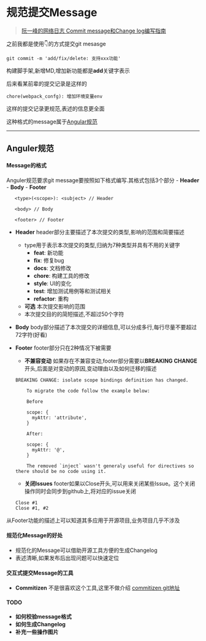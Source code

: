 # 规范提交Message

> [阮一峰的网络日志 Commit message和Change log编写指南](https://www.ruanyifeng.com/blog/2016/01/commit_message_change_log.html)

之前我都是使用👇的方式提交git mesasge
```Shell
git commit -m 'add/fix/delete: 支持xxx功能'
```
构建脚手架,新增MD,增加新功能都是**add**关键字表示

后来看某前辈的提交记录是这样的
```
chore(webpack_confg): 增加环境变量env
```
这样的提交记录更规范,表述的信息更全面

这种格式的message属于[Angular规范](https://docs.google.com/document/d/1QrDFcIiPjSLDn3EL15IJygNPiHORgU1_OOAqWjiDU5Y/edit#heading=h.uyo6cb12dt6w)

------------

## Anguler规范

#### Message的格式
Anguler规范要求git message要按照如下格式编写.其格式包括3个部分
	- **Header**
	- **Body**
	- **Footer**
 ```
 	<type>(<scope>): <subject> // Header

	<body> // Body
  
	<footer> // Footer
 ```

- **Header**
header部分主要描述了本次提交的类型,影响的范围和简要描述
	- **<type>**
	type用于表示本次提交的类型,归纳为7种类型并具有不用的关键字
		- **feat**: 新功能
		- **fix**: 修复bug
		- **docs**: 文档修改
		- **chore**: 构建工具的修改
		- **style**: UI的变化
		- **test**: 增加测试用例等和测试相关
		- **refactor**: 重构
	- **<scope>可选**
	本次提交影响的范围
	- **<subject>**
	本次提交目的的简短描述,不超过50个字符

- **Body**
body部分描述了本次提交的详细信息,可以分成多行,每行尽量不要超过72字符(好看)

- **Footer**
footer部分只在2种情况下被需要
	- **不兼容变动**
	如果存在不兼容变动,footer部分需要以**BREAKING CHANGE**开头,后面是对变动的原因,变动理由以及如何迁移的描述
	```
	BREAKING CHANGE: isolate scope bindings definition has changed.

		To migrate the code follow the example below:

		Before
			
		scope: {
		  myAttr: 'attribute',
		}

		After:

		scope: {
		  myAttr: '@',
		}

		The removed `inject` wasn't generaly useful for directives so there should be no code using it.
	```
	- **关闭Issues**
	footer如果以Close开头,可以用来关闭某些Issue。这个关闭操作同时会同步到github上,将对应的issue关闭
	```
	Close #1
	Close #1, #2
	```
从Footer功能的描述上可以知道其多应用于开源项目,业务项目几乎不涉及

#### 规范化Message的好处
- 规范化的Message可以借助开源工具方便的生成Changelog
-	表述清晰,如果发布后出现问题可以快速定位

#### 交互式提交Message的工具

-	**Commitizen**
不是很喜欢这个工具,这里不做介绍
[commitizen git地址](https://github.com/commitizen/cz-cli)

#### TODO
-	**如何校验message格式**
-	**如何生成Changelog**
- **补充一些操作图片**

